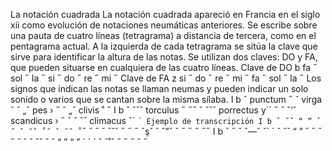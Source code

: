 La notación cuadrada
La notación cuadrada apareció en Francia en el siglo xii como evolución de notaciones
neumáticas anteriores.
Se escribe sobre una pauta de cuatro líneas (tetragrama) a distancia de tercera, como en el
pentagrama actual. A la izquierda de cada tetragrama se sitúa la clave que sirve para identificar
la altura de las notas. Se utilizan dos claves: DO y FA, que pueden situarse en cualquiera de las
cuatro líneas.
Clave de DO b
fa
˝
sol
˝
la
˝
si
˝
do
˝
re
˝
mi
˝
Clave de FA z
si
˝
do
˝
re
˝
mi
˝
fa
˝
sol
˝
la
˝
Los signos que indican las notas se llaman neumas y pueden indicar un solo sonido o
varios que se cantan sobre la misma sílaba.
I
b
ˇ
punctum
˝
ˇ
virga
ˇ
ˇ „ˇ
pes
›
˝
ˇ „ˇ
clivis
˚
˝
I
b
ˇ
ˇˇˇ
torculus
˝
˝˝
ˇ ˇˇˇ
porrectus
y``
˝
ˇ
ˇ’ˇ
scandicus
›
˝
ˇ
ˇ ˇ‌ˇ
climacus
ˇ´
`´
Ejemplo de transcripción
I
b
ˇ ˜ˇ
“
”
ˇ
˝
ˇ ˜ˇ
˚˝
ˇ ˜ˇ
˚`˝
ˇ
˝
ˇ ˇ˘ˇ
˝
˝
˝
ˇşˇ ˇ
ˆ”ˇ ˇ
˝
˝
˝
˝˝
I
b
ˇ
˝
ˇ ˇ—ˇ
ˇ´
´
ˇ ˆˇ
“
”
ˇ
˝
ˇ
˝
ˇ ˇ ˇ ˇ‌ˇ ˇ ˇ
“
”
“
” ´
´
´
ˇ ˇ˚ˇ
˝
˝
˝
ˇ
˝